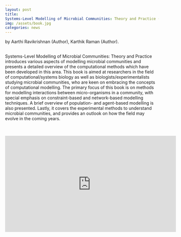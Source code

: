 ```yaml
---
layout: post
title: 
Systems-Level Modelling of Microbial Communities: Theory and Practice (Focus Computational Biology Series) 1st Edition
img: /assets/book.jpg
categories: news
---
```

 by Aarthi Ravikrishnan (Author), Karthik Raman (Author).

<br>Systems-Level Modelling of Microbial Communities: Theory and Practice introduces various aspects of modelling microbial communities and presents a detailed overview of the computational methods which have been developed in this area. This book is aimed at researchers in the field of computational/systems biology as well as biologists/experimentalists studying microbial communities, who are keen on embracing the concepts of computational modelling. The primary focus of this book is on methods for modelling interactions between micro-organisms in a community, with special emphasis on constraint-based and network-based modelling techniques. A brief overview of population- and agent-based modelling is also presented. Lastly, it covers the experimental methods to understand microbial communities, and provides an outlook on how the field may evolve in the coming years.
<br>
<br>
<br>
<iframe width="560" height="315" src="https://www.youtube.com/embed/67NOtMdT95I" frameborder="0" allow="autoplay; encrypted-media" allowfullscreen></iframe>
 
